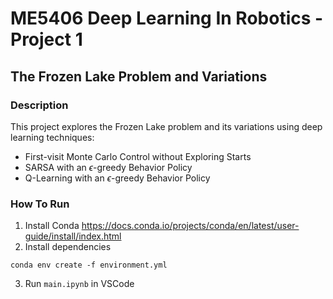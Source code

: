 # ME5406 Deep Learning In Robotics - Project 1

## The Frozen Lake Problem and Variations

### Description

This project explores the Frozen Lake problem and its variations using deep learning techniques: 
- First-visit Monte Carlo Control without Exploring Starts
- SARSA with an $\epsilon$-greedy Behavior Policy
- Q-Learning with an $\epsilon$-greedy Behavior Policy

### How To Run
1. Install Conda https://docs.conda.io/projects/conda/en/latest/user-guide/install/index.html
2. Install dependencies
```
conda env create -f environment.yml
```
3. Run ```main.ipynb``` in VSCode
